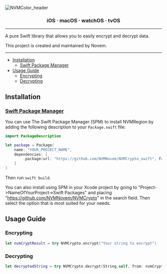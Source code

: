 ![NVMColor_header](https://github.com/NVMNovem/NVMCrypto_swift/assets/44820440/357cdc0d-fe40-44c9-a3a9-465f136624a9)


<h3 align="center">iOS · macOS · watchOS · tvOS</h3>

---

A pure Swift library that allows you to easily encrypt and decrypt data.

This project is created and maintained by Novem.

---

- [Installation](#installation)
  - [Swift Package Manager](#swift-package-manager)
- [Usage Guide](#usage-guide)
  - [Encrypting](#encrypting)
  - [Decrypting](#decrypting)

## Installation

### [Swift Package Manager](https://swift.org/package-manager/)

You can use The Swift Package Manager (SPM) to install NVMRegion by adding the following description to your `Package.swift` file:

```swift
import PackageDescription

let package = Package(
    name: "YOUR_PROJECT_NAME",
    dependencies: [
        .package(url: "https://github.com/NVMNovem/NVMCrypto_swift", from: "1.0.0"),
    ]
)
```
Then run `swift build`. 

You can also install using SPM in your Xcode project by going to 
"Project->NameOfYourProject->Swift Packages" and placing "https://github.com/NVMNovem/NVMCrypto" in the 
search field. Then select the option that is most suited for your needs.


## Usage Guide

### Encrypting
```swift
let nvmCryptResult = try NVMCrypto.encrypt("Your string to encrypt")
```

### Decrypting
```swift
let decryptedString = try NVMCrypto.decrypt(String.self, from: nvmCryptResult)
```
